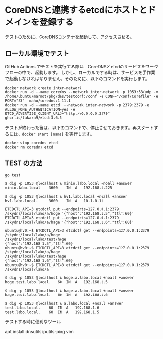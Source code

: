 # CoreDNSと連携するetcdにホストとドメインを登録する


テストのために、CoreDNSコンテナを起動して、アクセスさせる。

## ローカル環境でテスト

GitHub Actions でテストを実行する際は、CoreDNSとetcdのサービスをワークフローの中で、起動します。
しかし、ローカルでする時は、サービスを手作業で起動しなければなりません。そのために、以下のコマンドを実行します。

~~~
docker network create inter-network
docker run -d --name coredns --network inter-network -p 1053:53/udp -v /home/ubuntu/marmot/pkg/dns/testconf:/conf -e CONF="/conf/Corefile" -e PORT="53"  maho/coredns:1.11.1 
docker run -d --name etcd  --network inter-network -p 2379:2379 -e ALLOW_NONE_AUTHENTICATION=yes -e ETCD_ADVERTISE_CLIENT_URLS="http://0.0.0.0:2379" ghcr.io/takara9/etcd:3.6.5
~~~

テストが終わった後は、以下のコマンドで、停止させておきます。再スタートするには、`docker start [name]` を実行します。

~~~
docker stop coredns etcd
docker rm coredns etcd
~~~





## TEST の方法

```
go test
```



```
$ dig -p 1053 @localhost A minio.labo.local +noall +answer
minio.labo.local.	3600	IN	A	192.168.1.225

$ dig -p 1053 @localhost A hv1.labo.local +noall +answer
hv1.labo.local.		3600	IN	A	10.1.0.11
```



```
ETCDCTL_API=3 etcdctl put --endpoints=127.0.0.1:2379 /skydns/local/labo/a/hoge '{"host":"192.168.1.5","ttl":60}'
ETCDCTL_API=3 etcdctl put --endpoints=127.0.0.1:2379 /skydns/local/labo/a/hage '{"host":"192.168.1.6","ttl":60}'

ubuntu@hv0:~$ ETCDCTL_API=3 etcdctl get --endpoints=127.0.0.1:2379 /skydns/local/labo/a/hoge
/skydns/local/labo/test/hoge
{"host":"192.168.1.5","ttl":60}
ubuntu@hv0:~$ ETCDCTL_API=3 etcdctl get --endpoints=127.0.0.1:2379 /skydns/local/labo/a/hage
/skydns/local/labo/test/hage
{"host":"192.168.1.6","ttl":60}
ubuntu@hv0:~$ ETCDCTL_API=3 etcdctl get --endpoints=127.0.0.1:2379 /skydns/local/labo/a
```


```
$ dig -p 1053 @localhost A hoge.a.labo.local +noall +answer
hoge.test.labo.local.	60	IN	A	192.168.1.5

$ dig -p 1053 @localhost A hage.a.labo.local +noall +answer
hage.test.labo.local.	60	IN	A	192.168.1.6

$ dig -p 1053 @localhost A a.labo.local +noall +answer
test.labo.local.	60	IN	A	192.168.1.6
test.labo.local.	60	IN	A	192.168.1.5

```



テストする時に便利なツール

apt install dnsutils iputils-ping vim






